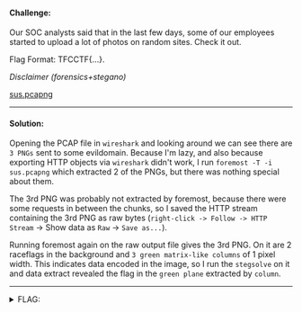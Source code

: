 #### Challenge:

Our SOC analysts said that in the last few days, some of our employees started to upload a lot of photos on random sites. Check it out.

Flag Format: TFCCTF{...}.

*Disclaimer (forensics+stegano)*

[sus.pcapng](./sus.pcapng ":ignore")

---

#### Solution:

Opening the PCAP file in `wireshark` and looking around we can see there are `3 PNGs` sent to some evildomain. Because I'm lazy, and also because exporting HTTP objects via `wireshark` didn't work, I run `foremost -T -i sus.pcapng` which extracted 2 of the PNGs, but there was nothing special about them.

The 3rd PNG was probably not extracted by foremost, because there were some requests in between the chunks, so I saved the HTTP stream containing the 3rd PNG as raw bytes (`right-click -> Follow -> HTTP Stream` -> Show data as `Raw` -> `Save as...`).

Running foremost again on the raw output file gives the 3rd PNG. On it are 2 raceflags in the background and `3 green matrix-like columns` of 1 pixel width. This indicates data encoded in the image, so I run the `stegsolve` on it and data extract revealed the flag in
the `green plane` extracted by `column`.

---

<details><summary>FLAG:</summary>

```
TFCCTF{H1dd3n_d4t4_1n_p1x3ls_i5n't_f4n_4nd_e4sy_ to_f1nd!}
```

</details>
<br/>

